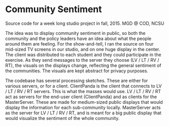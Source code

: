 # Community Sentiment
Source code for a week long studio project in fall, 2015. 
MGD @ COD, NCSU

The idea was to display community sentiment in public, so both the community and the policy leaders have an idea about what the people around them are feeling. For the show-and-tell, I ran the source on four mid-sized TV screens in our studio, and on one huge display in the center. The client was distributed to each student and they could participate in the exercise. As they send messages to the server they choose (LV / LT / RV / RT), the visuals on the displays change, reflecting the general sentiment of the communities. The visuals are kept abstract for privacy purposes.

The codebase has several processing sketches. These are either for various servers, or for a client.
ClientPanda is the client that connects to LV / LT / RV / RT servers. This is what the masses would use.
LV / LT / RV / RT act as servers for the end-user client (ClientPanda) and as clients for the MasterServer. These are made for medium-sized public displays that would display the information for each sub-community locally.
MasterServer acts as the server for LV / LT / RV / RT, and is meant for a big public display that would visualize the sentiment of the whole community.
